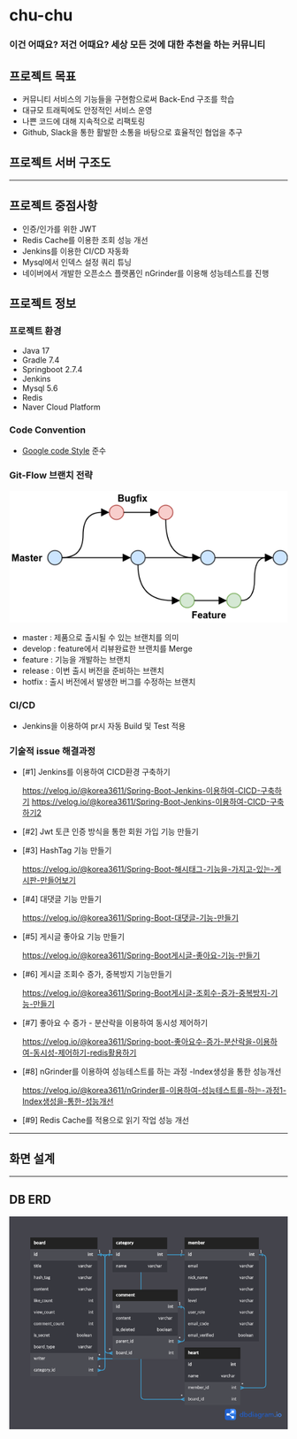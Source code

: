 # chu-chu
### 이건 어때요? 저건 어때요? 세상 모든 것에 대한 추천을 하는 커뮤니티

## 프로젝트 목표
* 커뮤니티 서비스의 기능들을 구현함으로써 Back-End 구조를 학습
* 대규모 트래픽에도 안정적인 서비스 운영
* 나쁜 코드에 대해 지속적으로 리팩토링
* Github, Slack을 통한 활발한 소통을 바탕으로 효율적인 협업을 추구

## 프로젝트 서버 구조도

---

## 프로젝트 중점사항
* 인증/인가를 위한 JWT
* Redis Cache를 이용한 조회 성능 개선
* Jenkins를 이용한 CI/CD 자동화
* Mysql에서 인덱스 설정  쿼리 튜닝
* 네이버에서 개발한 오픈소스 플랫폼인 nGrinder를 이용해 성능테스트를 진행

## 프로젝트 정보

### 프로젝트 환경
* Java 17
* Gradle 7.4
* Springboot 2.7.4
* Jenkins
* Mysql 5.6
* Redis
* Naver Cloud Platform

### Code Convention
* [Google code Style](https://google.github.io/styleguide/javaguide.html) 준수

### Git-Flow 브랜치 전략
![initial](https://github.com/f-lab-edu/chu-chu/blob/develop/images/git_flow.png)
* master : 제품으로 출시될 수 있는 브랜치를 의미
* develop : feature에서 리뷰완료한 브랜치를 Merge
* feature : 기능을 개발하는 브랜치
* release : 이번 출시 버전을 준비하는 브랜치
* hotfix : 출시 버전에서 발생한 버그를 수정하는 브랜치

### CI/CD
* Jenkins을 이용하여 pr시 자동 Build 및 Test 적용

### 기술적 issue 해결과정
* [#1] Jenkins를 이용하여 CICD환경 구축하기

  https://velog.io/@korea3611/Spring-Boot-Jenkins-이용하여-CICD-구축하기
  https://velog.io/@korea3611/Spring-Boot-Jenkins-이용하여-CICD-구축하기2     

* [#2] Jwt 토큰 인증 방식을 통한 회원 가입 기능 만들기
  
  
 
* [#3] HashTag 기능 만들기

  https://velog.io/@korea3611/Spring-Boot-해시태그-기능을-가지고-있는-게시판-만들어보기


* [#4] 대댓글 기능 만들기
 
  https://velog.io/@korea3611/Spring-Boot-대댓글-기능-만들기


* [#5] 게시글 좋아요 기능 만들기

  https://velog.io/@korea3611/Spring-Boot게시글-좋아요-기능-만들기


* [#6] 게시글 조회수 증가, 중복방지 기능만들기

  https://velog.io/@korea3611/Spring-Boot게시글-조회수-증가-중복방지-기능-만들기


* [#7] 좋아요 수 증가 - 분산락을 이용하여 동시성 제어하기

  https://velog.io/@korea3611/Spring-boot-좋아요수-증가-분산락을-이용하여-동시성-제어하기-redis활용하기


* [#8] nGrinder를 이용하여 성능테스트를 하는 과정 -Index생성을 통한 성능개선

  https://velog.io/@korea3611/nGrinder를-이용하여-성능테스트를-하는-과정1-Index생성을-통한-성능개선

* [#9] Redis Cache를 적용으로 읽기 작업 성능 개선


---

## 화면 설계

---

## DB ERD
![initial](https://github.com/f-lab-edu/chu-chu/blob/develop/images/chchu_erd.png)

